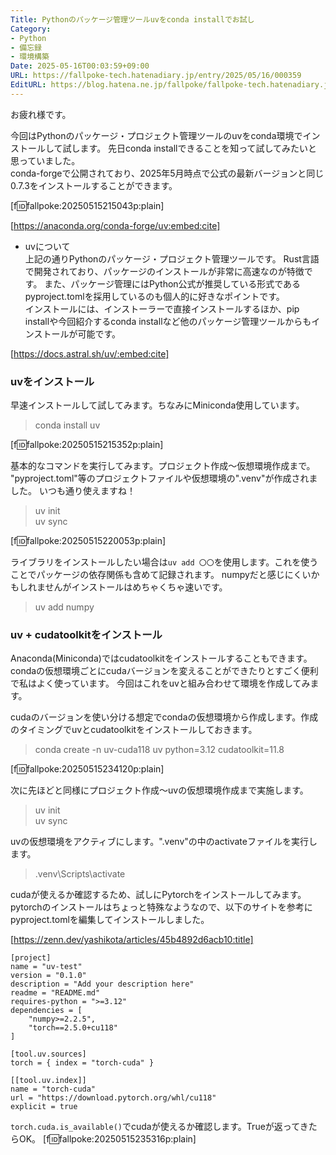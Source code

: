 ```yaml
---
Title: Pythonのパッケージ管理ツールuvをconda installでお試し
Category:
- Python
- 備忘録
- 環境構築
Date: 2025-05-16T00:03:59+09:00
URL: https://fallpoke-tech.hatenadiary.jp/entry/2025/05/16/000359
EditURL: https://blog.hatena.ne.jp/fallpoke/fallpoke-tech.hatenadiary.jp/atom/entry/6802418398430055350
---
```


お疲れ様です。

今回はPythonのパッケージ・プロジェクト管理ツールのuvをconda環境でインストールして試します。
先日conda installできることを知って試してみたいと思っていました。  
conda-forgeで公開されており、2025年5月時点で公式の最新バージョンと同じ0.7.3をインストールすることができます。

[f:id:fallpoke:20250515215043p:plain]

[https://anaconda.org/conda-forge/uv:embed:cite]

- uvについて  
上記の通りPythonのパッケージ・プロジェクト管理ツールです。
Rust言語で開発されており、パッケージのインストールが非常に高速なのが特徴です。
また、パッケージ管理にはPython公式が推奨している形式であるpyproject.tomlを採用しているのも個人的に好きなポイントです。  
インストールには、インストーラーで直接インストールするほか、pip installや今回紹介するconda installなど他のパッケージ管理ツールからもインストールが可能です。

[https://docs.astral.sh/uv/:embed:cite]


### uvをインストール
早速インストールして試してみます。ちなみにMiniconda使用しています。

> conda install uv

[f:id:fallpoke:20250515215352p:plain]

基本的なコマンドを実行してみます。プロジェクト作成～仮想環境作成まで。
"pyproject.toml"等のプロジェクトファイルや仮想環境の".venv"が作成されました。
いつも通り使えますね！  

> uv init  
> uv sync  

[f:id:fallpoke:20250515220053p:plain]

ライブラリをインストールしたい場合は`uv add 〇〇`を使用します。これを使うことでパッケージの依存関係も含めて記録されます。
numpyだと感じにくいかもしれませんがインストールはめちゃくちゃ速いです。  

> uv add numpy

### uv + cudatoolkitをインストール  
Anaconda(Miniconda)ではcudatoolkitをインストールすることもできます。
condaの仮想環境ごとにcudaバージョンを変えることができたりとすごく便利で私はよく使っています。
今回はこれをuvと組み合わせて環境を作成してみます。  

cudaのバージョンを使い分ける想定でcondaの仮想環境から作成します。作成のタイミングでuvとcudatoolkitをインストールしておきます。  

> conda create -n uv-cuda118 uv python=3.12 cudatoolkit=11.8

[f:id:fallpoke:20250515234120p:plain]

次に先ほどと同様にプロジェクト作成～uvの仮想環境作成まで実施します。

> uv init  
> uv sync  

uvの仮想環境をアクティブにします。".venv"の中のactivateファイルを実行します。

> .venv\Scripts\activate 

cudaが使えるか確認するため、試しにPytorchをインストールしてみます。
pytorchのインストールはちょっと特殊なようなので、以下のサイトを参考にpyproject.tomlを編集してインストールしました。

[https://zenn.dev/yashikota/articles/45b4892d6acb10:title]

```
[project]
name = "uv-test"
version = "0.1.0"
description = "Add your description here"
readme = "README.md"
requires-python = ">=3.12"
dependencies = [
    "numpy>=2.2.5",
    "torch==2.5.0+cu118"
]

[tool.uv.sources]
torch = { index = "torch-cuda" }

[[tool.uv.index]]
name = "torch-cuda"
url = "https://download.pytorch.org/whl/cu118"
explicit = true
```

`torch.cuda.is_available()`でcudaが使えるか確認します。Trueが返ってきたらOK。
[f:id:fallpoke:20250515235316p:plain]


